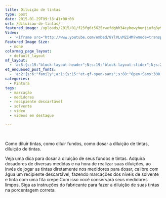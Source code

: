 ```yaml
---
title: Diluição de tintas
type: post
date: 2015-01-29T09:18:41+00:00
url: /diluicao-de-tintas/
featured_image: /uploads/2015/01/f23fg6t5625rwefdgbh34eyhewyhunjiofq8y9ihf89q0apshj9q80yhf819fhq0u9hfas9uifhas9u0fash09fsahfas9fhas09f18h98h2309ehad-8190.jpg
Video:
  - '<iframe src="http://www.youtube.com/embed/8YlVLvMZI4M?wmode=transparent" frameborder="0" width="620" height="380"></iframe>'
Featured Image Size:
  - none
colormag_page_layout:
  - default_layout
mf_layout:
  - 'a:5:{s:19:"block-layout-header";N;s:19:"block-layout-slider";N;s:22:"block-layout-structure";s:10:"full-width";s:25:"block-layout-left_sidebar";s:12:"blog-sidebar";s:26:"block-layout-right_sidebar";s:12:"blog-sidebar";}'
et_enqueued_post_fonts:
  - 'a:2:{s:6:"family";a:1:{s:15:"et-gf-open-sans";s:80:"Open+Sans:300,300italic,regular,italic,600,600italic,700,700italic,800,800italic";}s:6:"subset";a:2:{i:0;s:5:"latin";i:1;s:9:"latin-ext";}}'
categories:
  - Pintura
tags:
  - marcação
  - medidores
  - recipiente descartável
  - solvente
  - video
  - videos em destaque

---
```

&nbsp;

Como diluir tintas, como diluir fundos, como dosar a diluição de tintas, diluição de tintas.

Veja uma dica para dosar a diluição de seus fundos e tintas. Adquira dosadores de diversas medidas e na hora de realizar suas diluições, ao invés de jogar as tintas diretamente nos medidores para dosar, calibre com água um recipiente descartável, fazendo marcações dos níveis de solvente e tinta com uma fita crepe.Com isso você conservará seus medidores limpos. Siga as instruções do fabricante para fazer a diluição de suas tintas na porcentagem correta.